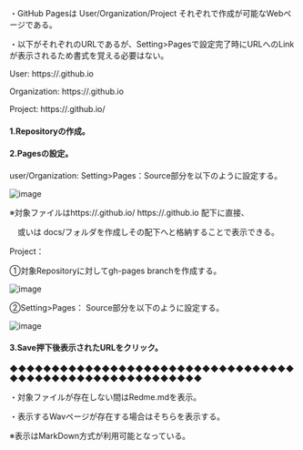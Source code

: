 ・GitHub Pagesは User/Organization/Project それぞれで作成が可能なWebページである。

・以下がそれぞれのURLであるが、Setting>Pagesで設定完了時にURLへのLinkが表示されるため書式を覚える必要はない。

User: https://<usename>.github.io

Organization: https://<Organization>.github.io

Project: https://<username>.github.io/<repository>

#### 1.Repositoryの作成。

#### 2.Pagesの設定。

user/Organization: Setting>Pages：Source部分を以下のように設定する。

![image](https://user-images.githubusercontent.com/85093305/130390293-dbaa0d20-945d-4135-b844-7d960b511906.png)

※対象ファイルはhttps://<usename>.github.io/ https://<Organization>.github.io 配下に直接、

　或いは docs/フォルダを作成しその配下へと格納することで表示できる。

Project：

①対象Repositoryに対してgh-pages branchを作成する。

![image](https://user-images.githubusercontent.com/85093305/130390876-5c0d61c1-5e1f-4b4a-9112-7e9ba548cd89.png)

②Setting>Pages： Source部分を以下のように設定する。

![image](https://user-images.githubusercontent.com/85093305/130391022-20dd66c8-c7df-4386-b07c-56005e1a6673.png)

#### 3.Save押下後表示されたURLをクリック。

◆◆◆◆◆◆◆◆◆◆◆◆◆◆◆◆◆◆◆◆◆◆◆◆◆◆◆◆◆◆◆◆◆◆◆◆◆◆◆◆◆◆◆◆◆◆◆◆◆◆◆◆◆◆◆◆◆

・対象ファイルが存在しない間はRedme.mdを表示。

・表示するWavページが存在する場合はそちらを表示する。

※表示はMarkDown方式が利用可能となっている。
